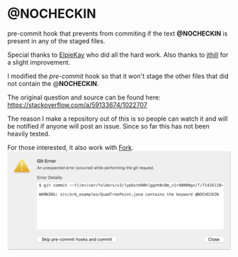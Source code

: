 # @NOCHECKIN
pre-commit hook that prevents from commiting if the text **@NOCHECKIN** is present in any of the staged files.

Special thanks to [ElpieKay](https://stackoverflow.com/users/6330106/elpiekay) who did all the hard work. Also thanks to 
[jthill](https://stackoverflow.com/users/1290731/jthill) for a slight improvement.

I modified the *pre-commit* hook so that it won't stage the other files that did not contain the @**NOCHECKIN**.

The original question and source can be found here:
https://stackoverflow.com/a/59133674/1022707

The reason I make a repository out of this is so people can watch it and will be notified if anyone will post an issue. Since so far this has not been heavily tested.

For those interested, it also work with [Fork](https://git-fork.com/).
![](fork_source_control.png)

